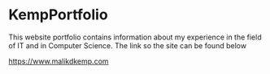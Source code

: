 # KempPortfolio

This website portfolio contains information about my experience in the field of IT and in Computer Science. 
The link so the site can be found below

https://www.malikdkemp.com
